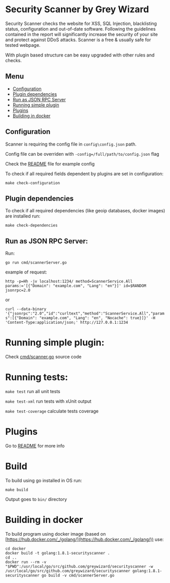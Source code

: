 # Security Scanner by Grey Wizard

Security Scanner checks the website for XSS, SQL Injection, blacklisting status, configuration and out-of-date software. 
Following the guidelines contained in the report will significantly increase the security of your site and protect against DDoS attacks. 
Scanner is a free & usually safe for tested webpage. 


With plugin based structure can be easy upgraded with other rules and checks.  

## Menu

- [Configuration](#configuration)
- [Plugin dependencies](#plugin-dependencies)
- [Run as JSON RPC Server](#run-as-json-rpc-server)
- [Running simple plugin](#running-simple-plugin)
- [Plugins](#plugins)
- [Building in docker](#building-in-docker)


## Configuration

Scanner is requiring the config file in `config\config.json` path.

Config file can be overriden with `-config=/full/path/to/config.json` flag

Check the [README](config/) file for example config


To check if all required fields dependent by plugins are set in configuration:

`make check-configuration`

## Plugin dependencies

To check if all required dependencies (like geoip databases, docker images) are installed run:

`make check-dependencies`

## Run as JSON RPC Server:

Run:

`go run cmd/scannerServer.go`

example of request:

`http -p=Hh -jv localhost:1234/ method=ScannerService.All params:='[{"Domain": "example.com", "Lang": "en"}]' id=$RANDOM jsonrpc=2.0`

or

`curl --data-binary '{"jsonrpc":"2.0","id":"curltext","method":"ScannerService.All","params":[{"Domain": "example.com", "Lang": "en", "Nocache": true}]}' -H 'Content-Type:application/json;' http://127.0.0.1:1234`

# Running simple plugin:

Check [cmd/scanner.go](cmd/scanner.go) source code


# Running tests:

`make test` run all unit tests

`make test-xml` run tests with xUnit output

`make test-coverage` calculate tests coverage

# Plugins
 
Go to [README](securityscanner/plugins/) for more info

# Build

To build using go installed in OS run:
```
make build
```

Output goes to `bin/` directory

# Building in docker

To build program using docker image (based on [https://hub.docker.com/_/golang/](https://hub.docker.com/_/golang/)) use:
```
cd docker
docker build -t golang:1.8.1-securityscanner .
cd ..
docker run --rm -v "$PWD":/usr/local/go/src/github.com/greywizard/securityscanner -w /usr/local/go/src/github.com/greywizard/securityscanner golang:1.8.1-securityscanner go build -v cmd/scannerServer.go
```


 